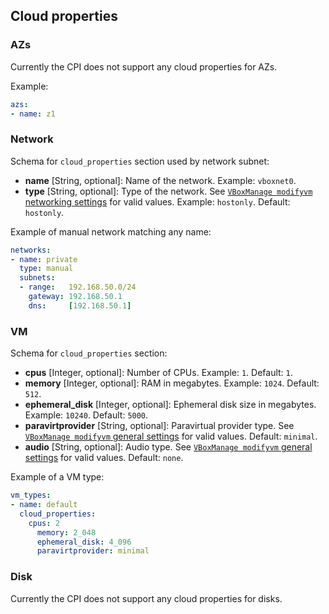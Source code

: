 ## Cloud properties

### AZs

Currently the CPI does not support any cloud properties for AZs.

Example:

```yaml
azs:
- name: z1
```

### Network

Schema for `cloud_properties` section used by network subnet:

* **name** [String, optional]: Name of the network. Example: `vboxnet0`.
* **type** [String, optional]: Type of the network. See [`VBoxManage modifyvm` networking settings](https://www.virtualbox.org/manual/ch08.html#idp46691722135120) for valid values. Example: `hostonly`. Default: `hostonly`.

Example of manual network matching any name:

```yaml
networks:
- name: private
  type: manual
  subnets:
  - range:   192.168.50.0/24
    gateway: 192.168.50.1
    dns:     [192.168.50.1]
```

### VM

Schema for `cloud_properties` section:

* **cpus** [Integer, optional]: Number of CPUs. Example: `1`. Default: `1`.
* **memory** [Integer, optional]: RAM in megabytes. Example: `1024`. Default: `512`.
* **ephemeral_disk** [Integer, optional]: Ephemeral disk size in megabytes. Example: `10240`. Default: `5000`.
* **paravirtprovider** [String, optional]: Paravirtual provider type. See [`VBoxManage modifyvm` general settings](https://www.virtualbox.org/manual/ch08.html#vboxmanage-modifyvm) for valid values. Default: `minimal`.
* **audio** [String, optional]: Audio type. See [`VBoxManage modifyvm` general settings](https://www.virtualbox.org/manual/ch08.html#vboxmanage-modifyvm) for valid values. Default: `none`.

Example of a VM type:

```yaml
vm_types:
- name: default
  cloud_properties:
    cpus: 2
	  memory: 2_048
	  ephemeral_disk: 4_096
	  paravirtprovider: minimal
```

### Disk

Currently the CPI does not support any cloud properties for disks.
